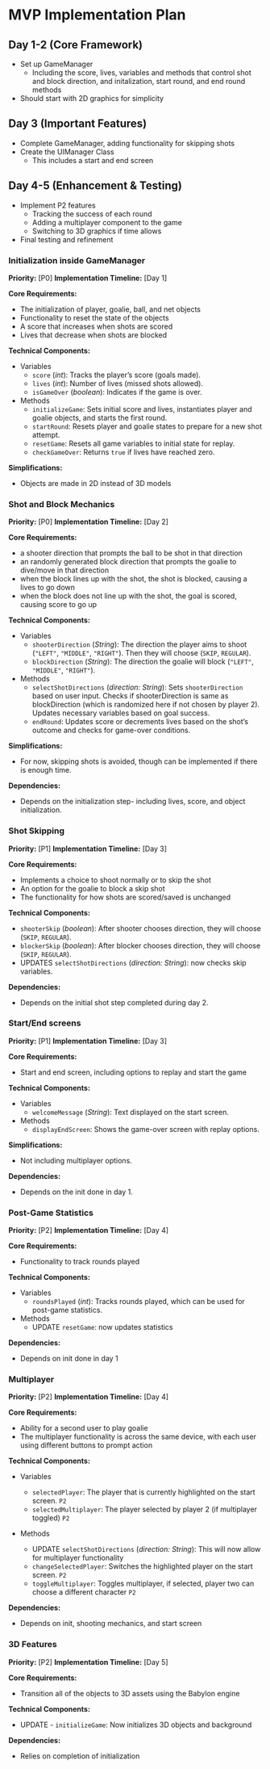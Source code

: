 # MVP Implementation Plan

## Day 1-2 (Core Framework)
- Set up GameManager
    - Including the score, lives, variables and methods that control shot and block direction, and initalization, start round, and end round methods
- Should start with 2D graphics for simplicity

## Day 3 (Important Features)
- Complete GameManager, adding functionality for skipping shots
- Create the UIManager Class
    - This includes a start and end screen

## Day 4-5 (Enhancement & Testing)
- Implement P2 features
    - Tracking the success of each round
    - Adding a multiplayer component to the game
    - Switching to 3D graphics if time allows
- Final testing and refinement


### Initialization inside GameManager
**Priority:** [P0]
**Implementation Timeline:** [Day 1]

**Core Requirements:**
- The initialization of player, goalie, ball, and net objects
- Functionality to reset the state of the objects
- A score that increases when shots are scored
- Lives that decrease when shots are blocked

**Technical Components:**
- Variables
    - `score` (*int*): Tracks the player’s score (goals made).
    - `lives` (*int*): Number of lives (missed shots allowed).
    - `isGameOver` (*boolean*): Indicates if the game is over.
- Methods
    - `initializeGame`: Sets initial score and lives, instantiates player and goalie objects, and starts the first round.
    - `startRound`: Resets player and goalie states to prepare for a new shot attempt.
    - `resetGame`: Resets all game variables to initial state for replay.
    - `checkGameOver`: Returns `true` if lives have reached zero.

**Simplifications:**
- Objects are made in 2D instead of 3D models


### Shot and Block Mechanics
**Priority:** [P0]
**Implementation Timeline:** [Day 2]

**Core Requirements:**
- a shooter direction that prompts the ball to be shot in that direction
- an randomly generated block direction that prompts the goalie to dive/move in that direction
- when the block lines up with the shot, the shot is blocked, causing a lives to go down
- when the block does not line up with the shot, the goal is scored, causing score to go up

**Technical Components:**
- Variables
    - `shooterDirection` (*String*): The direction the player aims to shoot (`"LEFT"`, `"MIDDLE"`, `"RIGHT"`). Then they will choose (`SKIP`, `REGULAR`).
    - `blockDirection` (*String*): The direction the goalie will block (`"LEFT"`, `"MIDDLE"`, `"RIGHT"`).
- Methods
    - `selectShotDirections` (*direction: String*): Sets `shooterDirection` based on user input. Checks if shooterDirection is same as blockDirection (which is randomized here if not chosen by player 2). Updates necessary variables based on goal success.
    - `endRound`: Updates score or decrements lives based on the shot’s outcome and checks for game-over conditions.

**Simplifications:**
- For now, skipping shots is avoided, though can be implemented if there is enough time.

**Dependencies:**
- Depends on the initialization step- including lives, score, and object initialization.

### Shot Skipping
**Priority:** [P1]
**Implementation Timeline:** [Day 3]

**Core Requirements:**
- Implements a choice to shoot normally or to skip the shot
- An option for the goalie to block a skip shot
- The functionality for how shots are scored/saved is unchanged

**Technical Components:**
 - `shooterSkip` (*boolean*): After shooter chooses direction, they will choose (`SKIP`, `REGULAR`).
 - `blockerSkip` (*boolean*): After blocker chooses direction, they will choose (`SKIP`, `REGULAR`).
 - UPDATES `selectShotDirections` (*direction: String*): now checks skip variables.

**Dependencies:**
- Depends on the initial shot step completed during day 2.


### Start/End screens
**Priority:** [P1]
**Implementation Timeline:** [Day 3]

**Core Requirements:**
- Start and end screen, including options to replay and start the game

**Technical Components:**
- Variables
    - `welcomeMessage` (*String*): Text displayed on the start screen.
- Methods
    - `displayEndScreen`: Shows the game-over screen with replay options.

**Simplifications:**
- Not including multiplayer options.

**Dependencies:**
- Depends on the init done in day 1.

### Post-Game Statistics
**Priority:** [P2]
**Implementation Timeline:** [Day 4]

**Core Requirements:**
- Functionality to track rounds played

**Technical Components:**
- Variables
    - `roundsPlayed` (*int*): Tracks rounds played, which can be used for post-game statistics.
- Methods
    - UPDATE `resetGame`: now updates statistics

**Dependencies:**
- Depends on init done in day 1


### Multiplayer
**Priority:** [P2]
**Implementation Timeline:** [Day 4]

**Core Requirements:**
- Ability for a second user to play goalie
- The multiplayer functionality is across the same device, with each user using different buttons to prompt action

**Technical Components:**
- Variables
    - `selectedPlayer`: The player that is currently highlighted on the start screen. `P2`
    - `selectedMultiplayer`: The player selected by player 2 (if multiplayer toggled) `P2`

- Methods
    - UPDATE `selectShotDirections` (*direction: String*): This will now allow for multiplayer functionality
    - `changeSelectedPlayer`: Switches the highlighted player on the start screen. `P2`
    - `toggleMultiplayer`: Toggles multiplayer, if selected, player two can choose a different character `P2`

**Dependencies:**
- Depends on init, shooting mechanics, and start screen


### 3D Features
**Priority:** [P2]
**Implementation Timeline:** [Day 5]

**Core Requirements:**
- Transition all of the objects to 3D assets using the Babylon engine

**Technical Components:**
- UPDATE - `initializeGame`: Now initializes 3D objects and background

**Dependencies:**
- Relies on completion of initialization